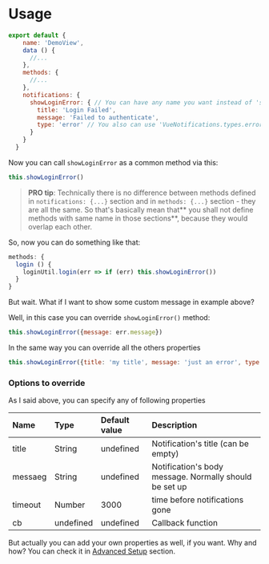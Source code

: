 # Usage

```js
export default {
    name: 'DemoView',
    data () {
      //...
    },
    methods: {
      //...
    },
    notifications: {
      showLoginError: { // You can have any name you want instead of 'showLoginError'
        title: 'Login Failed',
        message: 'Failed to authenticate',
        type: 'error' // You also can use 'VueNotifications.types.error' instead of 'error'
      }
    }
  }
```

Now you can call `showLoginError` as a common method via this:

```js
this.showLoginError()
```

> **PRO tip**: Technically there is no difference between methods defined in `notifications: {...}` section and in `methods: {...}` section - they are all the same. So that's basically mean that** you shall not define methods with same name in those sections**, because they would overlap each other.

So, now you can do something like that:

```js
methods: {
  login () {
    loginUtil.login(err => if (err) this.showLoginError())
  }
}
```

But wait. What if I want to show some custom message in example above?

Well, in this case you can override `showLoginError()` method:

```js
this.showLoginError({message: err.message})
```

In the same way you can override all the others properties

```js
this.showLoginError({title: 'my title', message: 'just an error', type: 'warn', timeout: 1000})
```

### Options to override

As I said above, you can specify any of following properties

| Name | Type | Default value | Description |
| :--- | :--- | :--- | :--- |
| title | String | undefined | Notification's title \(can be empty\) |
| messaeg | String | undefined | Notification's body message. Normally should be set up |
| timeout | Number | 3000 | time before notifications gone |
| cb | undefined | undefined | Callback function |

But actually you can add your own properties as well, if you want. Why and how? You can check it in [Advanced Setup](/advanced-setup.md) section.


